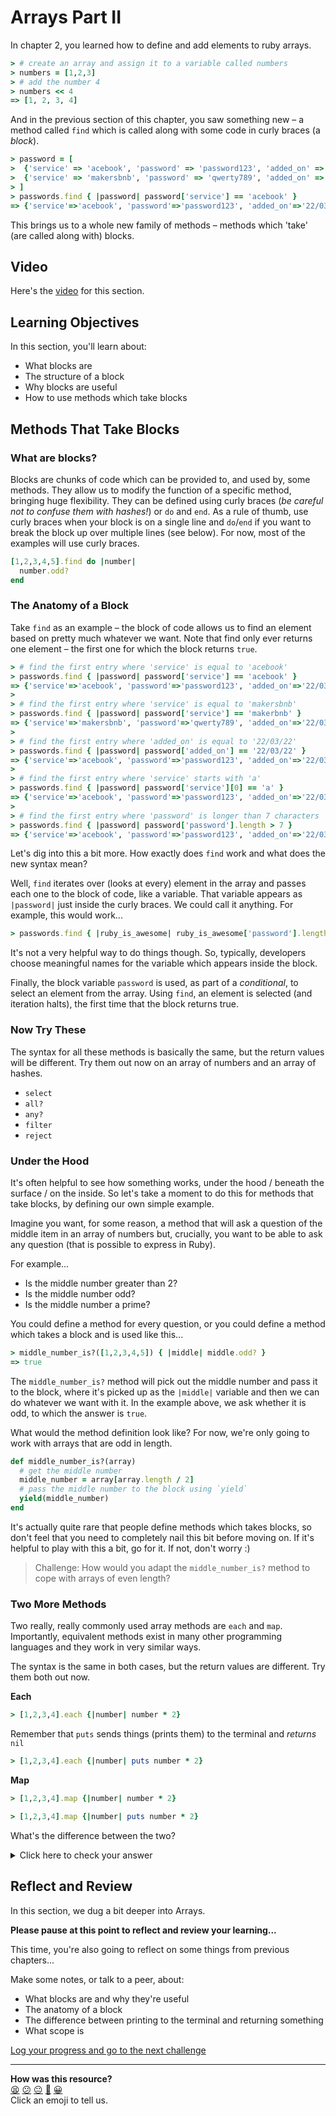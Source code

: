 # Arrays Part II

In chapter 2, you learned how to define and add elements to ruby arrays.

```ruby
> # create an array and assign it to a variable called numbers
> numbers = [1,2,3]
> # add the number 4
> numbers << 4
=> [1, 2, 3, 4]
```

And in the previous section of this chapter, you saw something new – a method called `find` which is called along with some code in curly braces (a _block_).

```ruby
> password = [
>  {'service' => 'acebook', 'password' => 'password123', 'added_on' => '22/03/22'},
>  {'service' => 'makersbnb', 'password' => 'qwerty789', 'added_on' => '22/03/22'}
> ]
> passwords.find { |password| password['service'] == 'acebook' }
=> {'service'=>'acebook', 'password'=>'password123', 'added_on'=>'22/03/22'}
```

This brings us to a whole new family of methods – methods which 'take' (are called along with) blocks.

## Video

Here's the [video](https://youtu.be/W4r-wZFXGQE) for this section.

## Learning Objectives

In this section, you'll learn about:
- What blocks are
- The structure of a block
- Why blocks are useful
- How to use methods which take blocks

## Methods That Take Blocks

### What are blocks?

Blocks are chunks of code which can be provided to, and used by, some methods. They allow us to modify the function of a specific method, bringing huge flexibility. They can be defined using curly braces (_be careful not to confuse them with hashes!_) or `do` and `end`. As a rule of thumb, use curly braces when your block is on a single line and `do`/`end` if you want to break the block up over multiple lines (see below). For now, most of the examples will use curly braces.

```ruby
[1,2,3,4,5].find do |number|
  number.odd?
end
```

### The Anatomy of a Block

Take `find` as an example – the block of code allows us to find an element based on pretty much whatever we want. Note that find only ever returns one element – the first one for which the block returns `true`.

```ruby
> # find the first entry where 'service' is equal to 'acebook'
> passwords.find { |password| password['service'] == 'acebook' }
=> {'service'=>'acebook', 'password'=>'password123', 'added_on'=>'22/03/22'}
>
> # find the first entry where 'service' is equal to 'makersbnb'
> passwords.find { |password| password['service'] == 'makerbnb' }
=> {'service'=>'makersbnb', 'password'=>'qwerty789', 'added_on'=>'22/03/22'}
>
> # find the first entry where 'added_on' is equal to '22/03/22'
> passwords.find { |password| password['added_on'] == '22/03/22' }
=> {'service'=>'acebook', 'password'=>'password123', 'added_on'=>'22/03/22'}
>
> # find the first entry where 'service' starts with 'a'
> passwords.find { |password| password['service'][0] == 'a' }
=> {'service'=>'acebook', 'password'=>'password123', 'added_on'=>'22/03/22'}
>
> # find the first entry where 'password' is longer than 7 characters
> passwords.find { |password| password['password'].length > 7 }
=> {'service'=>'acebook', 'password'=>'password123', 'added_on'=>'22/03/22'}
```

Let's dig into this a bit more. How exactly does `find` work and what does the new syntax mean?

Well, `find` iterates over (looks at every) element in the array and passes each one to the block of code, like a variable. That variable appears as `|password|` just inside the curly braces.  We could call it anything. For example, this would work...

```ruby
> passwords.find { |ruby_is_awesome| ruby_is_awesome['password'].length > 7 }
```

It's not a very helpful way to do things though. So, typically, developers choose meaningful names for the variable which appears inside the block.

Finally, the block variable `password` is used, as part of a _conditional_, to select an element from the array. Using `find`, an element is selected (and iteration halts), the first time that the block returns true.

### Now Try These

The syntax for all these methods is basically the same, but the return values will be different. Try them out now on an array of numbers and an array of hashes.

- `select`
- `all?`
- `any?`
- `filter`
- `reject`

### Under the Hood

It's often helpful to see how something works, under the hood / beneath the surface / on the inside. So let's take a moment to do this for methods that take blocks, by defining our own simple example.

Imagine you want, for some reason, a method that will ask a question of the middle item in an array of numbers but, crucially, you want to be able to ask any question (that is possible to express in Ruby).

For example...

- Is the middle number greater than 2?
- Is the middle number odd?
- Is the middle number a prime?

You could define a method for every question, or you could define a method which takes a block and is used like this...

```ruby
> middle_number_is?([1,2,3,4,5]) { |middle| middle.odd? }
=> true
```

The `middle_number_is?` method will pick out the middle number and pass it to the block, where it's picked up as the `|middle|` variable and then we can do whatever we want with it. In the example above, we ask whether it is odd, to which the answer is `true`.

What would the method definition look like?  For now, we're only going to work with arrays that are odd in length.

```ruby
def middle_number_is?(array)
  # get the middle number
  middle_number = array[array.length / 2]
  # pass the middle number to the block using `yield`
  yield(middle_number)
end
```

It's actually quite rare that people define methods which takes blocks, so don't feel that you need to completely nail this bit before moving on. If it's helpful to play with this a bit, go for it. If not, don't worry :)

> Challenge: How would you adapt the `middle_number_is?` method to cope with arrays of even length?

### Two More Methods

Two really, really commonly used array methods are `each` and `map`. Importantly, equivalent methods exist in many other programming languages and they work in very similar ways.

The syntax is the same in both cases, but the return values are different. Try them both out now.

**Each**

```ruby
> [1,2,3,4].each {|number| number * 2}
```

Remember that `puts` sends things (prints them) to the terminal and _returns_ `nil`

```ruby
> [1,2,3,4].each {|number| puts number * 2}
```


**Map**
```ruby
> [1,2,3,4].map {|number| number * 2}
```

```ruby
> [1,2,3,4].map {|number| puts number * 2}
```

What's the difference between the two?

<details>
<summary>Click here to check your answer</summary>
<p>
Both <code>each</code> and <code>map</code> iterate through the array, passing every element to the block. The difference is in the return values – <code>each</code> always returns the original and <code>map</code> always returns a new array, with any changes described in the block applied.
</p>
</details>

## Reflect and Review

In this section, we dug a bit deeper into Arrays.

**Please pause at this point to reflect and review your learning...**

This time, you're also going to reflect on some things from previous chapters...

Make some notes, or talk to a peer, about:
- What blocks are and why they're useful
- The anatomy of a block
- The difference between printing to the terminal and returning something
- What scope is


[Log your progress and go to the next challenge](https://makers-event-logger.herokuapp.com/?event=04_advanced_arrays.md&repository=makersacademy%2Fruby_foundations&redirect=chapter3%2F05_advanced_hashes.md)

<!-- BEGIN GENERATED SECTION DO NOT EDIT -->

---

**How was this resource?**  
[😫](https://airtable.com/shrUJ3t7KLMqVRFKR?prefill_Repository=makersacademy%2Fruby_foundations&prefill_File=chapter3%2F04_advanced_arrays.md&prefill_Sentiment=😫) [😕](https://airtable.com/shrUJ3t7KLMqVRFKR?prefill_Repository=makersacademy%2Fruby_foundations&prefill_File=chapter3%2F04_advanced_arrays.md&prefill_Sentiment=😕) [😐](https://airtable.com/shrUJ3t7KLMqVRFKR?prefill_Repository=makersacademy%2Fruby_foundations&prefill_File=chapter3%2F04_advanced_arrays.md&prefill_Sentiment=😐) [🙂](https://airtable.com/shrUJ3t7KLMqVRFKR?prefill_Repository=makersacademy%2Fruby_foundations&prefill_File=chapter3%2F04_advanced_arrays.md&prefill_Sentiment=🙂) [😀](https://airtable.com/shrUJ3t7KLMqVRFKR?prefill_Repository=makersacademy%2Fruby_foundations&prefill_File=chapter3%2F04_advanced_arrays.md&prefill_Sentiment=😀)  
Click an emoji to tell us.

<!-- END GENERATED SECTION DO NOT EDIT -->
